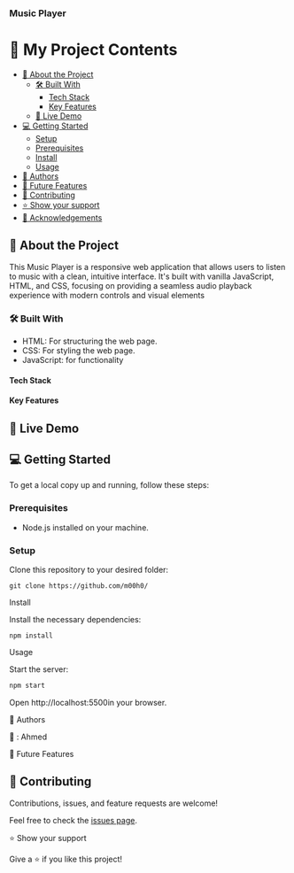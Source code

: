 <h3><b>Music Player</b></h3>

</div>

# 📗 My Project Contents

- [📖 About the Project](#about-project)
  - [🛠 Built With](#built-with)
    - [Tech Stack](#tech-stack)  
    - [Key Features](#key-features)
  - [🚀 Live Demo](#live-demo)
- [💻 Getting Started](#getting-started)
  - [Setup](#setup)
  - [Prerequisites](#prerequisites)
  - [Install](#install)
  - [Usage](#usage)
- [👥 Authors](#authors)
- [🔭 Future Features](#future-features)
- [🤝 Contributing](#contributing)
- [⭐️ Show your support](#support)
- [🙏 Acknowledgements](#acknowledgements)

## 📖 About the Project <a name="about-project"></a>

 This Music Player is a responsive web application that allows users to listen to music with a clean, intuitive interface. It's built with vanilla JavaScript, HTML, and CSS, focusing on providing a seamless audio playback experience with modern controls and visual elements

### 🛠 Built With <a name="built-with"></a>
- HTML: For structuring the web page.
- CSS: For styling the web page.
- JavaScript: for functionality

#### Tech Stack <a name="tech-stack"></a>

#### Key Features <a name="key-features"></a>

## 🚀 Live Demo <a name="live-demo"></a>

## 💻 Getting Started <a name="getting-started"></a>

To get a local copy up and running, follow these steps:

### Prerequisites <a name="prerequisites"></a>

- Node.js installed on your machine.

### Setup <a name="setup"></a>

Clone this repository to your desired folder:

```
git clone https://github.com/m00h0/

```
Install <a name="install"></a>

Install the necessary dependencies:

```
npm install

```

Usage <a name="usage"></a>

Start the server:
```bash
npm start

```

Open http://localhost:5500in your browser.

👥 Authors <a name="authors"></a>

👤 : Ahmed


🔭 Future Features <a name="future-features"></a>


## 🤝 Contributing <a name="contributing"></a>

Contributions, issues, and feature requests are welcome!

Feel free to check the [issues page](https://github.com/m00h0//issues).

⭐️ Show your support <a name="support"></a>

Give a ⭐️ if you like this project!
